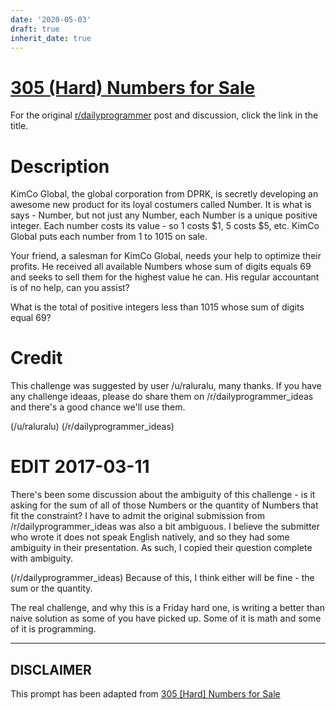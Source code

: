 ```yaml
---
date: '2020-05-03'
draft: true
inherit_date: true
---
```


# [305 (Hard) Numbers for Sale](https://www.reddit.com/r/dailyprogrammer/comments/5yoo87/20170310_challenge_305_hard_numbers_for_sale/)

For the original [r/dailyprogrammer](https://www.reddit.com/r/dailyprogrammer/) post and discussion, click the link in the title.

# Description
KimCo Global, the global corporation from DPRK, is secretly developing an awesome new  product for its loyal costumers called Number. It is what is says - Number, but not just any Number, each Number is a unique positive integer. Each number costs its value - so 1 costs $1, 5 costs $5, etc. KimCo Global puts each number from 1 to 1015 on sale. 

Your friend, a salesman for KimCo Global, needs your help to optimize their profits. He received all available Numbers whose sum of digits equals 69 and seeks to sell them for the highest value he can. His regular accountant is of no help, can you assist?

What is the total of positive integers less than 1015 whose sum of digits equal 69?

# Credit
This challenge was suggested by user /u/raluralu, many thanks. If you have any challenge ideaas, please do share them on /r/dailyprogrammer_ideas and there's a good chance we'll use them. 

(/u/raluralu)
(/r/dailyprogrammer_ideas)
# EDIT 2017-03-11
There's been some discussion about the ambiguity of this challenge - is it asking for the sum of all of those Numbers or the quantity of Numbers that fit the constraint? I have to admit the original submission from /r/dailyprogrammer_ideas was also a bit ambiguous. I believe the submitter who wrote it does not speak English natively, and so they had some ambiguity in their presentation. As such, I copied their question complete with ambiguity. 

(/r/dailyprogrammer_ideas)
Because of this, I think either will be fine - the sum or the quantity. 

The real challenge, and why this is a Friday hard one, is writing a better than naive solution as some of you have picked up. Some of it is math and some of it is programming. 


----
## **DISCLAIMER**
This prompt has been adapted from [305 [Hard] Numbers for Sale](https://www.reddit.com/r/dailyprogrammer/comments/5yoo87/20170310_challenge_305_hard_numbers_for_sale/
)
